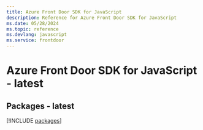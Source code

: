 ```yaml
---
title: Azure Front Door SDK for JavaScript
description: Reference for Azure Front Door SDK for JavaScript
ms.date: 05/28/2024
ms.topic: reference
ms.devlang: javascript
ms.service: frontdoor
---
```

# Azure Front Door SDK for JavaScript - latest
## Packages - latest
[!INCLUDE [packages](front-door-index.md)]